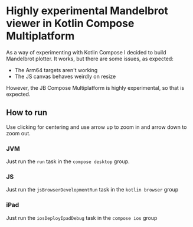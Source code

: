 # Highly experimental Mandelbrot viewer in Kotlin Compose Multiplatform

As a way of experimenting with Kotlin Compose I decided to build Mandelbrot plotter. 
It works, but there are some issues, as expected:

- The Arm64 targets aren't working
- The JS canvas behaves weirdly on resize

However, the JB Compose Multiplatform is highly experimental, so that is expected.

## How to run

Use clicking for centering and use arrow up to zoom in and arrow down to zoom out.

### JVM

Just run the `run` task in the `compose desktop` group.

### JS
Just run the `jsBrowserDevelopmentRun` task in the `kotlin browser` group

### iPad
Just run the `iosDeployIpadDebug` task in the `compose ios` group

